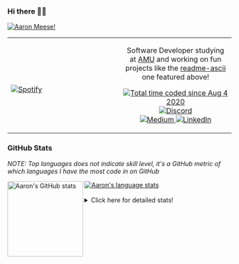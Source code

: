 ### Hi there 👋🏻
[![Aaron Meese!](https://user-images.githubusercontent.com/17814535/88975338-a2aabf00-d27f-11ea-963f-8a19608716b4.png)](https://github.com/ajmeese7/readme-ascii "README ASCII")

<!-- Modified from project here: https://github.com/novatorem/novatorem -->
<table width="100%"> 
  <tr>
  <td width="50%">
      
&nbsp; <br> [![Spotify](https://ajmeese7.vercel.app/api/spotify)](https://open.spotify.com/user/ajmeese)

  </td>
  <td width="50%">
    <p align="center">
    Software Developer studying at <a href="https://www.amu.apus.edu/">AMU</a> and working on fun 
    projects like the <a href="https://github.com/ajmeese7/readme-ascii">readme-ascii</a> one featured above!
    </p>
    <p align="center">
      <a href="https://wakatime.com/@f726891d-3b02-46cd-9b60-e8c59f9e2b14">
        <img src="https://wakatime.com/badge/user/f726891d-3b02-46cd-9b60-e8c59f9e2b14.svg" alt="Total time coded since Aug 4 2020" title="WakaTime" />
      </a>
      <a href="http://link.aaronmeese.com/discord">
        <img src="https://img.shields.io/badge/discord-ajmeese7%234835-369?style=flat-square&logo=discord&logoColor=white&color=purple" alt="Discord" title="Discord">
      </a>
      <br />
      <a href="https://link.aaronmeese.com/medium">
        <img src="https://img.shields.io/badge/medium-ajmeese7-1DB954?style=flat-square&logo=medium&logoColor=white" alt="Medium" title="Medium">
      </a>
      <a href="https://link.aaronmeese.com/linkedin">
        <img src="https://img.shields.io/badge/linkedIn-aaronmeese-1DB954?style=flat-square&logo=linkedin&logoColor=white&color=blue" alt="LinkedIn" title="LinkedIn">
      </a>
    </p>
  </td>

</table>

[//]: <> (The `&nbsp;` is to have Aphelion take up more space)

### GitHub Stats ###
*NOTE: Top languages does not indicate skill level, it's a GitHub metric of which languages I have the most code in on GitHub*

<a href="https://profile-summary-for-github.com/user/ajmeese7">
  <img align="left" height="170px" src="https://github-readme-stats.vercel.app/api?username=ajmeese7&show_icons=true&line_height=27&count_private=true&include_all_commits=true" alt="Aaron's GitHub stats"/>
  <img src="https://github-readme-stats.vercel.app/api/top-langs/?username=ajmeese7&hide_langs_below=5&layout=compact" alt="Aaron's language stats"/>
</a>

<br />
<br />
<details>
<summary>Click here for detailed stats!</summary>

### :zap: Recent Activity
<!--START_SECTION:activity-->
1. ❗️ Opened issue [#59](https://github.com/ajmeese7/aaronmeese.com/issues/59) in [ajmeese7/aaronmeese.com](https://github.com/ajmeese7/aaronmeese.com)
2. ❗️ Opened issue [#11](https://github.com/os-js/osjs-settings-application/issues/11) in [os-js/osjs-settings-application](https://github.com/os-js/osjs-settings-application)
3. 🗣 Commented on [#10](https://github.com/os-js/osjs-settings-application/issues/10) in [os-js/osjs-settings-application](https://github.com/os-js/osjs-settings-application)
4. 🗣 Commented on [#709](https://github.com/coreybutler/nvm-windows/issues/709) in [coreybutler/nvm-windows](https://github.com/coreybutler/nvm-windows)
5. 🗣 Commented on [#10](https://github.com/os-js/osjs-settings-application/issues/10) in [os-js/osjs-settings-application](https://github.com/os-js/osjs-settings-application)
<!--END_SECTION:activity-->

### 🧐 Waka Stats
<!--START_SECTION:waka-->
![Code Time](http://img.shields.io/badge/Code%20Time-811%20hrs%207%20mins-blue)

**🐱 My GitHub Data** 

> 🏆 325 Contributions in the Year 2022
 > 
> 📦 353.2 kB Used in GitHub's Storage 
 > 
> 💼 Opted to Hire
 > 
> 📜 59 Public Repositories 
 > 
> 🔑 20 Private Repositories  
 > 
**I'm an Early 🐤** 

```text
🌞 Morning    235 commits    ██████░░░░░░░░░░░░░░░░░░░   25.85% 
🌆 Daytime    355 commits    █████████░░░░░░░░░░░░░░░░   39.05% 
🌃 Evening    304 commits    ████████░░░░░░░░░░░░░░░░░   33.44% 
🌙 Night      15 commits     ░░░░░░░░░░░░░░░░░░░░░░░░░   1.65%

```
📅 **I'm Most Productive on Saturday** 

```text
Monday       108 commits    ███░░░░░░░░░░░░░░░░░░░░░░   11.88% 
Tuesday      128 commits    ███░░░░░░░░░░░░░░░░░░░░░░   14.08% 
Wednesday    104 commits    ██░░░░░░░░░░░░░░░░░░░░░░░   11.44% 
Thursday     120 commits    ███░░░░░░░░░░░░░░░░░░░░░░   13.2% 
Friday       121 commits    ███░░░░░░░░░░░░░░░░░░░░░░   13.31% 
Saturday     170 commits    ████░░░░░░░░░░░░░░░░░░░░░   18.7% 
Sunday       158 commits    ████░░░░░░░░░░░░░░░░░░░░░   17.38%

```


📊 **This Week I Spent My Time On** 

```text
⌚︎ Time Zone: America/New_York

💬 Programming Languages: 
JavaScript               17 hrs 52 mins      ██████████████████████░░░   89.41% 
Markdown                 51 mins             █░░░░░░░░░░░░░░░░░░░░░░░░   4.27% 
JSON                     44 mins             █░░░░░░░░░░░░░░░░░░░░░░░░   3.73% 
CSS                      20 mins             ░░░░░░░░░░░░░░░░░░░░░░░░░   1.7% 
PHP                      4 mins              ░░░░░░░░░░░░░░░░░░░░░░░░░   0.37%

🐱‍💻 Projects: 
aaronmeese.com           17 hrs 37 mins      ██████████████████████░░░   88.17% 
karameese.com            1 hr 58 mins        ██░░░░░░░░░░░░░░░░░░░░░░░   9.84% 
vault                    23 mins             ░░░░░░░░░░░░░░░░░░░░░░░░░   1.93% 
Unknown Project          0 secs              ░░░░░░░░░░░░░░░░░░░░░░░░░   0.07%

```

**I Mostly Code in JavaScript** 

```text
JavaScript               32 repos            █████████████░░░░░░░░░░░░   52.46% 
HTML                     8 repos             ███░░░░░░░░░░░░░░░░░░░░░░   13.11% 
Java                     4 repos             █░░░░░░░░░░░░░░░░░░░░░░░░   6.56% 
Python                   4 repos             █░░░░░░░░░░░░░░░░░░░░░░░░   6.56% 
Elixir                   2 repos             ░░░░░░░░░░░░░░░░░░░░░░░░░   3.28%

```



 Last Updated on 13/03/2022 16:03:28 UTC
<!--END_SECTION:waka-->
</details>
